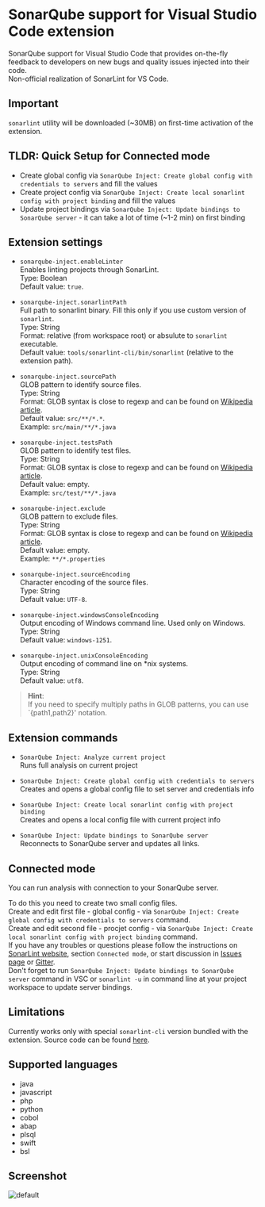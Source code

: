 # SonarQube support for Visual Studio Code extension

SonarQube support for Visual Studio Code that provides on-the-fly feedback to developers on new bugs and quality issues injected into their code.  
Non-official realization of SonarLint for VS Code.

## Important

`sonarlint` utility will be downloaded (~30MB) on first-time activation of the extension.

## TLDR: Quick Setup for Connected mode

* Create global config via `SonarQube Inject: Create global config with credentials to servers` and fill the values
* Create project config via `SonarQube Inject: Create local sonarlint config with project binding` and fill the values
* Update project bindings via `SonarQube Inject: Update bindings to SonarQube server` - it can take a lot of time (~1-2 min) on first binding

## Extension settings

* `sonarqube-inject.enableLinter`  
Enables linting projects through SonarLint.  
Type: Boolean  
Default value: `true`.

* `sonarqube-inject.sonarlintPath`  
Full path to sonarlint binary. Fill this only if you use custom version of `sonarlint`.  
Type: String  
Format: relative (from workspace root) or absulute to `sonarlint` executable.  
Default value: `tools/sonarlint-cli/bin/sonarlint` (relative to the extension path).

* `sonarqube-inject.sourcePath`  
GLOB pattern to identify source files.  
Type: String  
Format: GLOB syntax is close to regexp and can be found on [Wikipedia article](https://en.wikipedia.org/wiki/Glob_(programming)).  
Default value: `src/**/*.*`.  
Example: `src/main/**/*.java`

* `sonarqube-inject.testsPath`  
GLOB pattern to identify test files.  
Type: String  
Format: GLOB syntax is close to regexp and can be found on [Wikipedia article](https://en.wikipedia.org/wiki/Glob_(programming)).  
Default value: empty.  
Example: `src/test/**/*.java`

* `sonarqube-inject.exclude`  
GLOB pattern to exclude files.  
Type: String  
Format: GLOB syntax is close to regexp and can be found on [Wikipedia article](https://en.wikipedia.org/wiki/Glob_(programming)).  
Default value: empty.  
Example: `**/*.properties`

* `sonarqube-inject.sourceEncoding`  
Character encoding of the source files.  
Type: String  
Default value: `UTF-8`.

* `sonarqube-inject.windowsConsoleEncoding`  
Output encoding of Windows command line. Used only on Windows.  
Type: String  
Default value: `windows-1251`.

* `sonarqube-inject.unixConsoleEncoding`  
Output encoding of command line on *nix systems.   
Type: String  
Default value: `utf8`.

> **Hint**:  
If you need to specify multiply paths in GLOB patterns, you can use `{path1,path2}' notation.

## Extension commands

* `SonarQube Inject: Analyze current project`  
Runs full analysis on current project

* `SonarQube Inject: Create global config with credentials to servers`  
Creates and opens a global config file to set server and credentials info

* `SonarQube Inject: Create local sonarlint config with project binding`  
Creates and opens a local config file with current project info

* `SonarQube Inject: Update bindings to SonarQube server`  
Reconnects to SonarQube server and updates all links.


## Connected mode

You can run analysis with connection to your SonarQube server.

To do this you need to create two small config files.  
Create and edit first file - global config - via `SonarQube Inject: Create global config with credentials to servers` command.  
Create and edit second file - procjet config - via `SonarQube Inject: Create local sonarlint config with project binding` command.  
If you have any troubles or questions please follow the instructions on [SonarLint website](http://www.sonarlint.org/commandline/index.html), section `Connected mode`, or start discussion in [Issues page](https://github.com/silverbulleters/sonarqube-inject-vsc/issues) or [Gitter](https://gitter.im/silverbulleters/sonarqube-inject-vsc).  
Don't forget to run `SonarQube Inject: Update bindings to SonarQube server` command in VSC or `sonarlint -u` in command line at your project workspace to update server bindings.

## Limitations

Currently works only with special `sonarlint-cli` version bundled with the extension. Source code can be found [here](https://github.com/nixel2007/sonarlint-cli/tree/feature/console-analysis).

## Supported languages

* java
* javascript
* php
* python
* cobol
* abap
* plsql
* swift
* bsl

## Screenshot

![default](https://cloud.githubusercontent.com/assets/1132840/17891093/7c840dfe-6942-11e6-8452-a8ef23faa951.PNG)
